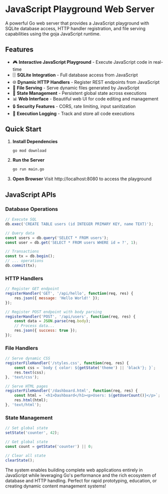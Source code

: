 # JavaScript Playground Web Server

A powerful Go web server that provides a JavaScript playground with SQLite database access, HTTP handler registration, and file serving capabilities using the goja JavaScript runtime.

## Features

- 🎮 **Interactive JavaScript Playground** - Execute JavaScript code in real-time
- 🗄️ **SQLite Integration** - Full database access from JavaScript
- 🌐 **Dynamic HTTP Handlers** - Register REST endpoints from JavaScript
- 📁 **File Serving** - Serve dynamic files generated by JavaScript
- 💾 **State Management** - Persistent global state across executions
- 📊 **Web Interface** - Beautiful web UI for code editing and management
- 🔒 **Security Features** - CORS, rate limiting, input sanitization
- 📝 **Execution Logging** - Track and store all code executions

## Quick Start

1. **Install Dependencies**
   ```bash
   go mod download
   ```

2. **Run the Server**
   ```bash
   go run main.go
   ```

3. **Open Browser**
   Visit http://localhost:8080 to access the playground

## JavaScript APIs

### Database Operations
```javascript
// Execute SQL
db.exec('CREATE TABLE users (id INTEGER PRIMARY KEY, name TEXT)');

// Query data
const users = db.query('SELECT * FROM users');
const user = db.get('SELECT * FROM users WHERE id = ?', 1);

// Transactions
const tx = db.begin();
// ... operations
db.commit(tx);
```

### HTTP Handlers
```javascript
// Register GET endpoint
registerHandler('GET', '/api/hello', function(req, res) {
    res.json({ message: 'Hello World!' });
});

// Register POST endpoint with body parsing
registerHandler('POST', '/api/users', function(req, res) {
    const data = JSON.parse(req.body);
    // Process data...
    res.json({ success: true });
});
```

### File Handlers
```javascript
// Serve dynamic CSS
registerFileHandler('/styles.css', function(req, res) {
    const css = `body { color: ${getState('theme') || 'black'}; }`;
    res.text(css);
}, 'text/css');

// Serve HTML pages
registerFileHandler('/dashboard.html', function(req, res) {
    const html = `<h1>Dashboard</h1><p>Users: ${getUserCount()}</p>`;
    res.html(html);
}, 'text/html');
```

### State Management
```javascript
// Set global state
setState('counter', 42);

// Get global state
const count = getState('counter') || 0;

// Clear all state
clearState();
```

The system enables building complete web applications entirely in JavaScript while leveraging Go's performance and the rich ecosystem of database and HTTP handling. Perfect for rapid prototyping, education, or creating dynamic content management systems!